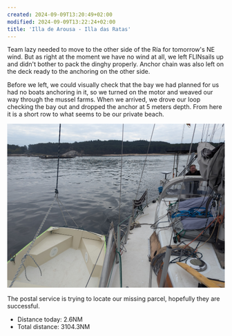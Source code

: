```yaml
---
created: 2024-09-09T13:20:49+02:00
modified: 2024-09-09T13:22:24+02:00
title: 'Illa de Arousa - Illa das Ratas'
---
```


Team lazy needed to move to the other side of the Ría for tomorrow's NE wind. But as right at the moment we have no wind at all, we left FLINsails up and didn't bother to pack the dinghy properly. Anchor chain was also left on the deck ready to the anchoring on the other side.

Before we left, we could visually check that the bay we had planned for us had no boats anchoring in it, so we turned on the motor and weaved our way through the mussel farms. When we arrived, we drove our loop checking the bay out and dropped the anchor at 5 meters depth. From here it is a short row to what seems to be our private beach. 

![Image](../2024/0717f2579f0b9362f80af40fa9fe5ba3.jpg) 

The postal service is trying to locate our missing parcel, hopefully they are successful.

* Distance today: 2.6NM
* Total distance: 3104.3NM
